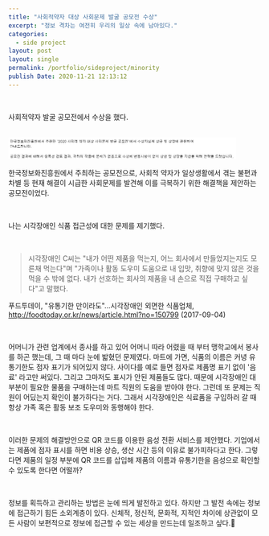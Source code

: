 ```yaml
---
title: "사회적약자 대상 사회문제 발굴 공모전 수상"
excerpt: "정보 격차는 여전히 우리의 일상 속에 남아있다."
categories:	
  - side project
layout: post
layout: single
permalink: /portfolio/sideproject/minority
publish Date: 2020-11-21 12:13:12 
---
```


<br/>

사회적약자 발굴 공모전에서 수상을 했다.

<br/>

<img style="max-height:90%; max-width:90%;" src="..\assets\images\3.jpg">

<br/>

한국정보화진흥원에서 주최하는 공모전으로, 사회적 약자가 일상생활에서 겪는 불편과 차별 등 현재 해결이 시급한 사회문제를 발견해 이를 극복하기 위한 해결책을 제안하는 공모전이었다.

<br/>

나는 시각장애인 식품 접근성에 대한 문제를 제기했다. 

<br/>

> 시각장애인 C씨는  "내가 어떤 제품을 먹는지, 어느 회사에서 만들었지는지도 모른채 먹는다"며 "가족이나 활동 도우미 도움으로 내 입맛, 취향에 맞지 않은 것을 먹을 수 밖에 없다. 내가 선호하는 회사의 제품을 내 손으로 직접 구매하고 싶다"고 말했다.

푸드투데이, "유통기한 만이라도"...시각장애인 외면한 식품업체, http://foodtoday.or.kr/news/article.html?no=150799 (2017-09-04)

<br/>

어머니가 관련 업계에서 종사를 하고 있어 어머니 따라 어렸을 때 부터 맹학교에서 봉사를 하곤 했는데, 그 때 마다 눈에 밟혔던 문제였다. 마트에 가면, 식품의 이름은 커녕 유통기한도 점자 표기가 되어있지 않다. 사이다를 예로 들면 점자로 제품명 표기 없이 '음료' 라고만 써있다. 그리고 그마저도 표시가 안된 제품들도 많다. 때문에 시각장애인 대부분이 필요한 물품을 구매하는데 마트 직원의 도움을 받아야 한다. 그런데 또 문제는 직원이 어딨는지 확인이 불가하다는 거다. 그래서 시각장애인은 식료품을 구입하러 갈 때 항상 가족 혹은 활동 보조 도우미와 동행해야 한다. 

<br/>

이러한 문제의 해결방안으로 QR 코드를 이용한 음성 전환 서비스를 제안했다. 기업에서는 제품에 점자 표시를 하면 비용 상승, 생산 시간 등의 이유로 불가피하다고 한다. 그렇다면 제품의 일정 부분에 QR 코드를 삽입해 제품의 이름과 유통기한을 음성으로 확인할 수 있도록 한다면 어떨까?

<br/>

정보를 획득하고 관리하는 방법은 눈에 띄게 발전하고 있다. 하지만 그 발전 속에는 정보에 접근하기 힘든 소외계층이 있다. 신체적, 정신적, 문화적, 지적인 차이에 상관없이 모든 사람이 보편적으로 정보에 접근할 수 있는 세상을 만드는데 일조하고 싶다.&#127804;









